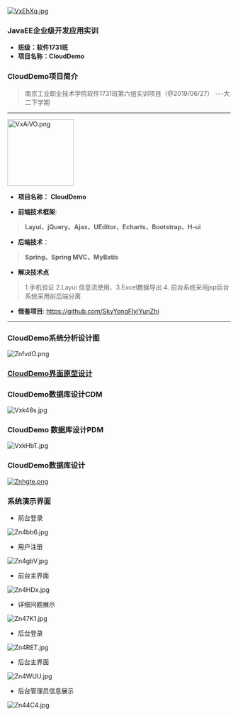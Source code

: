 <a href="https://imgchr.com/i/VxEhXq"><img src="https://s2.ax1x.com/2019/06/20/VxEhXq.th.jpg" alt="VxEhXq.jpg" border="0" /></a>

### JavaEE企业级开发应用实训

* **班级：软件1731班**
* **项目名称：CloudDemo**

### CloudDemo项目简介

> 南京工业职业技术学院软件1731班第六组实训项目（@2019/06/27） ---大二下学期


<hr/>

<a href="https://imgchr.com/i/VxAiVO"><img src="https://s2.ax1x.com/2019/06/20/VxAiVO.th.png" alt="VxAiVO.png" border="0" width="150px" /></a>
* **项目名称：** **CloudDemo**

* **前端技术框架**:
> **Layui、jQuery、Ajax、UEditor、Echarts、Bootstrap、H-ui**

* **后端技术**：
> **Spring、Spring MVC、MyBatis**

* **解决技术点**

> 1.手机验证 2.Layui 信息流使用、3.Excel数据导出 4. 前台系统采用jsp后台系统采用前后端分离

* **借鉴项目**: https://github.com/SkyYongFly/YunZhi
<hr/>



### CloudDemo系统分析设计图

<img src="https://s2.ax1x.com/2019/06/27/ZnfvdO.png" alt="ZnfvdO.png" border="0" />


### <a href='https://github.com/Sunshineisbright/Java_Projects/blob/master/CloudDemo/CloudDemo%E7%B3%BB%E7%BB%9F%E7%95%8C%E9%9D%A2%E5%8E%9F%E5%9E%8B%E8%AE%BE%E8%AE%A1.md'>CloudDemo界面原型设计</a>



### CloudDemo数据库设计CDM
<img src="https://s2.ax1x.com/2019/06/20/Vxk48s.jpg" alt="Vxk48s.jpg" border="0" />

### CloudDemo 数据库设计PDM
<img src="https://s2.ax1x.com/2019/06/20/VxkHbT.jpg" alt="VxkHbT.jpg" border="0" />

### CloudDemo数据库设计
<a href="https://imgchr.com/i/Znhgte"><img src="https://s2.ax1x.com/2019/06/27/Znhgte.png" alt="Znhgte.png" border="0" /></a>


### 系统演示界面


* 前台登录
<img src="https://s2.ax1x.com/2019/06/27/Zn4bb6.jpg" alt="Zn4bb6.jpg" border="0" />

* 用户注册
<img src="https://s2.ax1x.com/2019/06/27/Zn4gbV.jpg" alt="Zn4gbV.jpg" border="0" />

* 前台主界面
<img src="https://s2.ax1x.com/2019/06/27/Zn4HDx.jpg" alt="Zn4HDx.jpg" border="0" />

* 详细问题展示
<img src="https://s2.ax1x.com/2019/06/27/Zn47K1.jpg" alt="Zn47K1.jpg" border="0" />

* 后台登录
<img src="https://s2.ax1x.com/2019/06/27/Zn4RET.jpg" alt="Zn4RET.jpg" border="0" />

* 后台主界面
<img src="https://s2.ax1x.com/2019/06/27/Zn4WUU.jpg" alt="Zn4WUU.jpg" border="0" />


* 后台管理员信息展示
<img src="https://s2.ax1x.com/2019/06/27/Zn44C4.jpg" alt="Zn44C4.jpg" border="0" />
